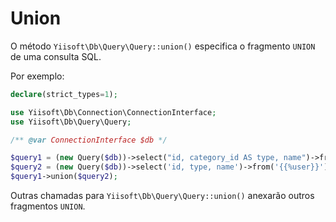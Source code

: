 # Union

O método `Yiisoft\Db\Query\Query::union()` especifica o fragmento `UNION` de uma consulta SQL.

Por exemplo:

```php
declare(strict_types=1);

use Yiisoft\Db\Connection\ConnectionInterface;
use Yiisoft\Db\Query\Query;

/** @var ConnectionInterface $db */

$query1 = (new Query($db))->select("id, category_id AS type, name")->from('{{%post}}')->limit(10);
$query2 = (new Query($db))->select('id, type, name')->from('{{%user}}')->limit(10);
$query1->union($query2);
```

Outras chamadas para `Yiisoft\Db\Query\Query::union()` anexarão outros fragmentos `UNION`.
